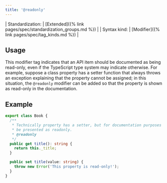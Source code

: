 ```yaml
---
title: '@readonly'
---
```


| Standardization: | [Extended]({% link pages/spec/standardization_groups.md %}) |
| Syntax kind: | [Modifier]({% link pages/spec/tag_kinds.md %}) |

## Usage

This modifier tag indicates that an API item should be documented as being read-only, even if the TypeScript
type system may indicate otherwise. For example, suppose a class property has a setter function that always
throws an exception explaining that the property cannot be assigned; in this situation, the `@readonly` modifier
can be added so that the property is shown as read-only in the documentation.

## Example

```ts
export class Book {
  /**
   * Technically property has a setter, but for documentation purposes it should
   * be presented as readonly.
   * @readonly
   */
  public get title(): string {
    return this._title;
  }

  public set title(value: string) {
    throw new Error('This property is read-only!');
  }
}
```
